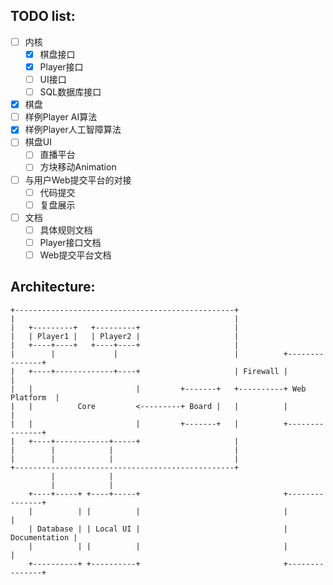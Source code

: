 ## TODO list:

 - [ ] 内核
   - [x] 棋盘接口
   - [x] Player接口
   - [ ] UI接口
   - [ ] SQL数据库接口
 - [x] 棋盘
 - [ ] 样例Player AI算法
 - [x] 样例Player人工智障算法
 - [ ] 棋盘UI
   - [ ] 直播平台
   - [ ] 方块移动Animation
 - [ ] 与用户Web提交平台的对接
   - [ ] 代码提交
   - [ ] 复盘展示
 
 - [ ] 文档
   - [ ] 具体规则文档
   - [ ] Player接口文档
   - [ ] Web提交平台文档

## Architecture:
```
+-------------------------------------------------+
|                                                 |
|   +---------+   +---------+                     |
|   | Player1 |   | Player2 |                     |
|   +----+----+   +----+----+                     |
|        |             |                          |          +---------------+
|   +----+-------------+----+                     | Firewall |               |
|   |                       |         +-------+   +----------+ Web Platform  |
|   |          Core         <---------+ Board |   |          |               |
|   |                       |         +-------+   |          +---------------+
|   +----+------------+-----+                     |
|        |            |                           |
|        |            |                           |
+-------------------------------------------------+
         |            |
         |            |
    +----+-----+ +----+-----+                                +---------------+
    |          | |          |                                |               |
    | Database | | Local UI |                                | Documentation |
    |          | |          |                                |               |
    +----------+ +----------+                                +---------------+


```
